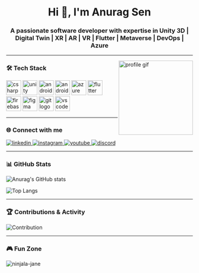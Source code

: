 <h1 align="center">Hi 👋, I'm Anurag Sen</h1>
<h3 align="center">A passionate software developer with expertise in Unity 3D | Digital Twin | XR | AR | VR | Flutter | Metaverse | DevOps | Azure</h3>

---

<img align="right" width="200" height="200" src="https://github.com/AnuragCsharp/AnuragCsharp/assets/77142556/78bdba24-d082-4dd4-8f63-5a1d42823e2a" alt="profile gif" />

### 🛠️ Tech Stack
<p align="left">
  <img src="https://cdn.jsdelivr.net/gh/devicons/devicon/icons/csharp/csharp-original.svg" height="40" alt="csharp logo" />
  <img src="https://cdn.jsdelivr.net/gh/devicons/devicon/icons/unity/unity-original.svg" height="40" alt="unity logo" />
  <img src="https://cdn.jsdelivr.net/gh/devicons/devicon/icons/androidstudio/androidstudio-original.svg" height="40" alt="androidstudio logo" />
  <img src="https://cdn.jsdelivr.net/gh/devicons/devicon/icons/android/android-original.svg" height="40" alt="android logo" />
  <img src="https://cdn.jsdelivr.net/gh/devicons/devicon/icons/azure/azure-original.svg" height="40" alt="azure logo" />
  <img src="https://cdn.jsdelivr.net/gh/devicons/devicon/icons/flutter/flutter-original.svg" height="40" alt="flutter logo" />
  <img src="https://cdn.jsdelivr.net/gh/devicons/devicon/icons/firebase/firebase-plain.svg" height="40" alt="firebase logo" />
  <img src="https://cdn.jsdelivr.net/gh/devicons/devicon/icons/figma/figma-original.svg" height="40" alt="figma logo" />
  <img src="https://cdn.jsdelivr.net/gh/devicons/devicon/icons/git/git-original.svg" height="40" alt="git logo" />
  <img src="https://cdn.jsdelivr.net/gh/devicons/devicon/icons/vscode/vscode-original.svg" height="40" alt="vscode logo" />
</p>

---

### 🌐 Connect with me
<p align="left">
  <a href="https://www.linkedin.com/in/anurag-sen/" target="_blank" rel="noopener noreferrer">
    <img src="https://img.shields.io/badge/LinkedIn-0077B5?style=for-the-badge&logo=linkedin&logoColor=white" alt="linkedin"/>
  </a>
  <a href="https://www.instagram.com/Anurag.hacker/" target="_blank" rel="noopener noreferrer">
    <img src="https://img.shields.io/badge/Instagram-E4405F?style=for-the-badge&logo=instagram&logoColor=white" alt="instagram"/>
  </a>
  <a href="https://www.youtube.com/channel/UCX1GdXi8a6WsrVVs1LOXDHw" target="_blank" rel="noopener noreferrer">
    <img src="https://img.shields.io/badge/Youtube-FF0000?style=for-the-badge&logo=youtube&logoColor=white" alt="youtube"/>
  </a>
  <a href="https://discord.com/users/anurag4804" target="_blank" rel="noopener noreferrer">
    <img src="https://img.shields.io/badge/Discord-7289DA?style=for-the-badge&logo=discord&logoColor=white" alt="discord"/>
  </a>
</p>

---

### 📊 GitHub Stats
![Anurag's GitHub stats](https://github-readme-stats.vercel.app/api?username=AnuragCsharp&show_icons=true&theme=tokyonight)

![Top Langs](https://github-readme-stats.vercel.app/api/top-langs/?username=AnuragCsharp&layout=compact&theme=tokyonight)

---

### 🏆 Contributions & Activity
![Contribution](https://github.com/AnuragCsharp/AnuragCsharp/assets/77142556/1511a4c8-c6d7-4384-9afa-a4b82c9975c3)

---

### 🎮 Fun Zone
![ninjala-jane](https://github.com/AnuragCsharp/AnuragCsharp/assets/77142556/f1e64672-910d-4cac-bfe7-3631ceaade2b) 
